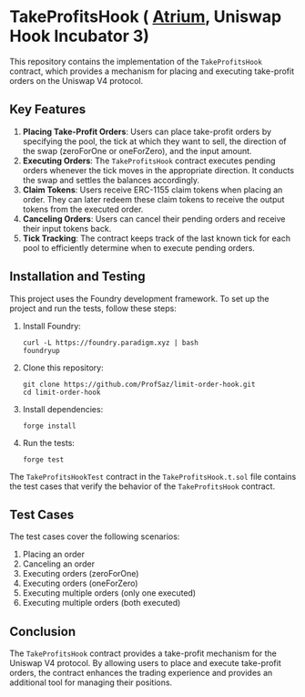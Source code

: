 # TakeProfitsHook ( [Atrium](https://atrium.academy/uniswap-old),  Uniswap Hook Incubator 3)
This repository contains the implementation of the `TakeProfitsHook` contract, which provides a mechanism for placing and executing take-profit orders on the Uniswap V4 protocol.

## Key Features
1. **Placing Take-Profit Orders**: Users can place take-profit orders by specifying the pool, the tick at which they want to sell, the direction of the swap (zeroForOne or oneForZero), and the input amount.
2. **Executing Orders**: The `TakeProfitsHook` contract executes pending orders whenever the tick moves in the appropriate direction. It conducts the swap and settles the balances accordingly.
3. **Claim Tokens**: Users receive ERC-1155 claim tokens when placing an order. They can later redeem these claim tokens to receive the output tokens from the executed order.
4. **Canceling Orders**: Users can cancel their pending orders and receive their input tokens back.
5. **Tick Tracking**: The contract keeps track of the last known tick for each pool to efficiently determine when to execute pending orders.

## Installation and Testing
This project uses the Foundry development framework. To set up the project and run the tests, follow these steps:

1. Install Foundry:
   ```
   curl -L https://foundry.paradigm.xyz | bash
   foundryup
   ```
2. Clone this repository:
   ```
   git clone https://github.com/ProfSaz/limit-order-hook.git
   cd limit-order-hook
   ```
3. Install dependencies:
   ```
   forge install
   ```
4. Run the tests:
   ```
   forge test
   ```

The `TakeProfitsHookTest` contract in the `TakeProfitsHook.t.sol` file contains the test cases that verify the behavior of the `TakeProfitsHook` contract.

## Test Cases
The test cases cover the following scenarios:
1. Placing an order
2. Canceling an order
3. Executing orders (zeroForOne)
4. Executing orders (oneForZero)
5. Executing multiple orders (only one executed)
6. Executing multiple orders (both executed)

## Conclusion
The `TakeProfitsHook` contract provides a take-profit mechanism for the Uniswap V4 protocol. By allowing users to place and execute take-profit orders, the contract enhances the trading experience and provides an additional tool for managing their positions.